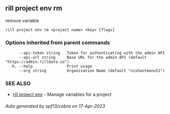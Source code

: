 ## rill project env rm

remove variable

```
rill project env rm <project name> <key> [flags]
```

### Options inherited from parent commands

```
      --api-token string   Token for authenticating with the admin API
      --api-url string     Base URL for the admin API (default "https://admin.rilldata.io")
  -h, --help               Print usage
      --org string         Organization Name (default "nishantmonu51")
```

### SEE ALSO

* [rill project env](rill_project_env.md)	 - Manage variables for a project

###### Auto generated by spf13/cobra on 17-Apr-2023
